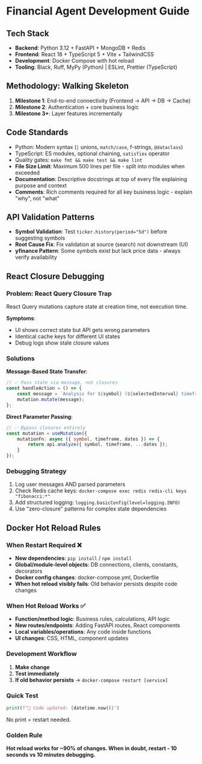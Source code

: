 # Financial Agent Development Guide

## Tech Stack
* **Backend**: Python 3.12 + FastAPI + MongoDB + Redis
* **Frontend**: React 18 + TypeScript 5 + Vite + TailwindCSS
* **Development**: Docker Compose with hot reload
* **Tooling**: Black, Ruff, MyPy (Python) | ESLint, Prettier (TypeScript)

## Methodology: Walking Skeleton
1. **Milestone 1**: End-to-end connectivity (Frontend → API → DB → Cache)
2. **Milestone 2**: Authentication + core business logic
3. **Milestone 3+**: Layer features incrementally

## Code Standards
* Python: Modern syntax (`|` unions, `match/case`, f-strings, `@dataclass`)
* TypeScript: ES modules, optional chaining, `satisfies` operator
* Quality gates: `make fmt && make test && make lint`
* **File Size Limit**: Maximum 500 lines per file - split into modules when exceeded
* **Documentation**: Descriptive docstrings at top of every file explaining purpose and context
* **Comments**: Rich comments required for all key business logic - explain "why", not "what"

## API Validation Patterns
* **Symbol Validation**: Test `ticker.history(period="5d")` before suggesting symbols
* **Root Cause Fix**: Fix validation at source (search) not downstream (UI)
* **yfinance Pattern**: Some symbols exist but lack price data - always verify availability

## React Closure Debugging

### Problem: React Query Closure Trap
React Query mutations capture state at creation time, not execution time.

**Symptoms**:
- UI shows correct state but API gets wrong parameters
- Identical cache keys for different UI states
- Debug logs show stale closure values

### Solutions

**Message-Based State Transfer**:
```typescript
// ✅ Pass state via message, not closures
const handleAction = () => {
    const message = `Analysis for ${symbol} (${selectedInterval} timeframe)`;
    mutation.mutate(message);
};
```

**Direct Parameter Passing**:
```typescript
// ✅ Bypass closures entirely
const mutation = useMutation({
    mutationFn: async ({ symbol, timeframe, dates }) => {
        return api.analyze({ symbol, timeframe, ...dates });
    }
});
```

### Debugging Strategy
1. Log user messages AND parsed parameters
2. Check Redis cache keys: `docker-compose exec redis redis-cli keys "fibonacci:*"`
3. Add structured logging: `logging.basicConfig(level=logging.INFO)`
4. Use "zero-closure" patterns for complex state dependencies

## Docker Hot Reload Rules

### When Restart Required ❌
- **New dependencies**: `pip install` / `npm install`
- **Global/module-level objects**: DB connections, clients, constants, decorators
- **Docker config changes**: docker-compose.yml, Dockerfile
- **When hot reload visibly fails**: Old behavior persists despite code changes

### When Hot Reload Works ✅
- **Function/method logic**: Business rules, calculations, API logic
- **New routes/endpoints**: Adding FastAPI routes, React components
- **Local variables/operations**: Any code inside functions
- **UI changes**: CSS, HTML, component updates

### Development Workflow
1. **Make change**
2. **Test immediately**
3. **If old behavior persists** → `docker-compose restart [service]`

### Quick Test
```python
print(f"🔄 Code updated: {datetime.now()}")
```
No print = restart needed.

### Golden Rule
**Hot reload works for ~90% of changes. When in doubt, restart - 10 seconds vs 10 minutes debugging.**
